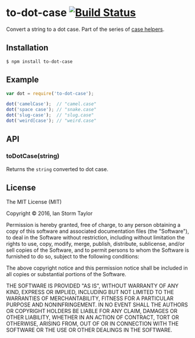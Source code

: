 
# to-dot-case [![Build Status](https://travis-ci.org/ianstormtaylor/to-dot-case.svg?branch=master)](https://travis-ci.org/ianstormtaylor/to-dot-case)

Convert a string to a dot case. Part of the series of [case helpers](https://github.com/ianstormtaylor/to-case).


## Installation

```
$ npm install to-dot-case
```


## Example

```js
var dot = require('to-dot-case');

dot('camelCase');  // "camel.case"
dot('space case'); // "snake.case"
dot('slug-case');  // "slug.case"
dot('weird[case'); // "weird.case"
```


## API

### toDotCase(string)
  
Returns the `string` converted to dot case.


## License

The MIT License (MIT)

Copyright &copy; 2016, Ian Storm Taylor

Permission is hereby granted, free of charge, to any person obtaining a copy of this software and associated documentation files (the "Software"), to deal in the Software without restriction, including without limitation the rights to use, copy, modify, merge, publish, distribute, sublicense, and/or sell copies of the Software, and to permit persons to whom the Software is furnished to do so, subject to the following conditions:

The above copyright notice and this permission notice shall be included in all copies or substantial portions of the Software.

THE SOFTWARE IS PROVIDED "AS IS", WITHOUT WARRANTY OF ANY KIND, EXPRESS OR IMPLIED, INCLUDING BUT NOT LIMITED TO THE WARRANTIES OF MERCHANTABILITY, FITNESS FOR A PARTICULAR PURPOSE AND NONINFRINGEMENT. IN NO EVENT SHALL THE AUTHORS OR COPYRIGHT HOLDERS BE LIABLE FOR ANY CLAIM, DAMAGES OR OTHER LIABILITY, WHETHER IN AN ACTION OF CONTRACT, TORT OR OTHERWISE, ARISING FROM, OUT OF OR IN CONNECTION WITH THE SOFTWARE OR THE USE OR OTHER DEALINGS IN THE SOFTWARE.

